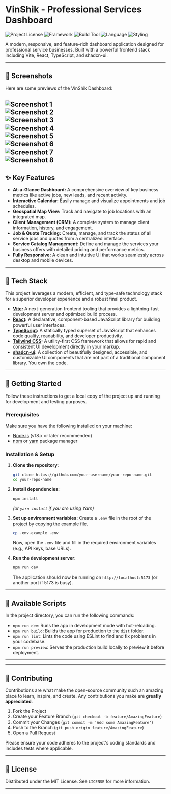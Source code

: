 # VinShik - Professional Services Dashboard

![Project License](https://img.shields.io/badge/license-MIT-blue.svg)
![Framework](https://img.shields.io/badge/React-18.2.0-%2361DAFB?logo=react)
![Build Tool](https://img.shields.io/badge/Vite-5.0-%23646CFF?logo=vite)
![Language](https://img.shields.io/badge/TypeScript-5.2-%233178C6?logo=typescript)
![Styling](https://img.shields.io/badge/Tailwind_CSS-3.4-%2306B6D4?logo=tailwindcss)

A modern, responsive, and feature-rich dashboard application designed for professional service businesses. Built with a powerful frontend stack including Vite, React, TypeScript, and shadcn-ui.

---

## 📸 Screenshots

Here are some previews of the VinShik Dashboard:

![Screenshot 1](./src/assets/Screenshot%202025-08-17%20141335.png)  
![Screenshot 2](./src/assets/Screenshot%202025-08-17%20141354.png)  
![Screenshot 3](./src/assets/Screenshot%202025-08-17%20141420.png)  
![Screenshot 4](./src/assets/Screenshot%202025-08-17%20141427.png)  
![Screenshot 5](./src/assets/Screenshot%202025-08-17%20141434.png)  
![Screenshot 6](./src/assets/Screenshot%202025-08-17%20141442.png)  
![Screenshot 7](./src/assets/Screenshot%202025-08-17%20141449.png)  
![Screenshot 8](./src/assets/Screenshot%202025-08-17%20141502.png)  
---

## ✨ Key Features

-   **At-a-Glance Dashboard:** A comprehensive overview of key business metrics like active jobs, new leads, and recent activity.
-   **Interactive Calendar:** Easily manage and visualize appointments and job schedules.
-   **Geospatial Map View:** Track and navigate to job locations with an integrated map.
-   **Client Management (CRM):** A complete system to manage client information, history, and engagement.
-   **Job & Quote Tracking:** Create, manage, and track the status of all service jobs and quotes from a centralized interface.
-   **Service Catalog Management:** Define and manage the services your business offers with detailed pricing and performance metrics.
-   **Fully Responsive:** A clean and intuitive UI that works seamlessly across desktop and mobile devices.

---

## 📂 Tech Stack

This project leverages a modern, efficient, and type-safe technology stack for a superior developer experience and a robust final product.

-   **[Vite](https://vitejs.dev/):** A next-generation frontend tooling that provides a lightning-fast development server and optimized build process.
-   **[React](https://reactjs.org/):** A declarative, component-based JavaScript library for building powerful user interfaces.
-   **[TypeScript](https://www.typescriptlang.org/):** A statically typed superset of JavaScript that enhances code quality, readability, and developer productivity.
-   **[Tailwind CSS](https://tailwindcss.com/):** A utility-first CSS framework that allows for rapid and consistent UI development directly in your markup.
-   **[shadcn-ui](https://ui.shadcn.com/):** A collection of beautifully designed, accessible, and customizable UI components that are not part of a traditional component library. You own the code.

---

## 🚀 Getting Started

Follow these instructions to get a local copy of the project up and running for development and testing purposes.

### Prerequisites

Make sure you have the following installed on your machine:
-   [Node.js](https://nodejs.org/) (v18.x or later recommended)
-   [npm](https://www.npmjs.com/) or [yarn](https://yarnpkg.com/) package manager

### Installation & Setup

1.  **Clone the repository:**
    ```sh
    git clone https://github.com/your-username/your-repo-name.git
    cd your-repo-name
    ```

2.  **Install dependencies:**
    ```sh
    npm install
    ```
    *(or `yarn install` if you are using Yarn)*

3.  **Set up environment variables:**
    Create a `.env` file in the root of the project by copying the example file.
    ```sh
    cp .env.example .env
    ```
    Now, open the `.env` file and fill in the required environment variables (e.g., API keys, base URLs).

4.  **Run the development server:**
    ```sh
    npm run dev
    ```
    The application should now be running on `http://localhost:5173` (or another port if 5173 is busy).

---

## 📜 Available Scripts

In the project directory, you can run the following commands:

-   `npm run dev`: Runs the app in development mode with hot-reloading.
-   `npm run build`: Builds the app for production to the `dist` folder.
-   `npm run lint`: Lints the code using ESLint to find and fix problems in your codebase.
-   `npm run preview`: Serves the production build locally to preview it before deployment.

---

---

## 🤝 Contributing

Contributions are what make the open-source community such an amazing place to learn, inspire, and create. Any contributions you make are **greatly appreciated**.

1.  Fork the Project
2.  Create your Feature Branch (`git checkout -b feature/AmazingFeature`)
3.  Commit your Changes (`git commit -m 'Add some AmazingFeature'`)
4.  Push to the Branch (`git push origin feature/AmazingFeature`)
5.  Open a Pull Request

Please ensure your code adheres to the project's coding standards and includes tests where applicable.

---

## 📄 License

Distributed under the MIT License. See `LICENSE` for more information.

---
